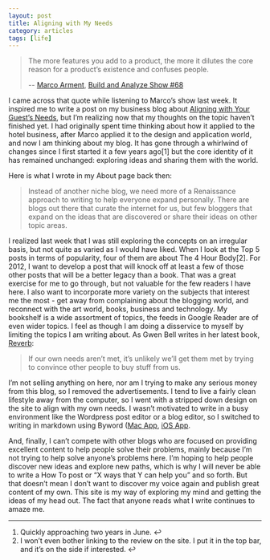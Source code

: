 ```yaml
---
layout: post
title: Aligning with My Needs
category: articles
tags: [life]
---
```


>The more features you add to a product, the more it dilutes the core reason for a product’s existence and confuses people.
> 
> -- [Marco Arment](http://www.marco.org), [Build and Analyze Show #68](http://www.5by5.tv/buildanalyze/68)

I came across that quote while listening to Marco’s show last week. It inspired me to write a post on my business blog about [Aligning with Your Guest’s Needs](http://foursidesconsulting.com/2012/03/aligning-with-your-guests-needs/), but I’m realizing now that my thoughts on the topic haven’t finished yet. I had originally spent time thinking about how it applied to the hotel business, after Marco applied it to the design and application world, and now I am thinking about my blog. It has gone through a whirlwind of changes since I first started it a few years ago[1] but the core identity of it has remained unchanged: exploring ideas and sharing them with the world. 

Here is what I wrote in my About page back then: 

> Instead of another niche blog, we need more of a Renaissance approach to writing to help everyone expand personally. There are blogs out there that curate the internet for us, but few bloggers that expand on the ideas that are discovered or share their ideas on other topic areas.

I realized last week that I was still exploring the concepts on an irregular basis, but not quite as varied as I would have liked. When I look at the Top 5 posts in terms of popularity, four of them are about The 4 Hour Body[2]. For 2012, I want to develop a post that will knock off at least a few of those other posts that will be a better legacy than a book. That was a great exercise for me to go through, but not valuable for the few readers I have here. I also want to incorporate more variety on the subjects that interest me the most - get away from complaining about the blogging world, and reconnect with the art world, books, business and technology. My bookshelf is a wide assortment of topics, the feeds in Google Reader are of even wider topics. I feel as though I am doing a disservice to myself by limiting the topics I am writing about. As Gwen Bell writes in her latest book, [Reverb](/2012/03/two-writers-two-products-for-entrepreneurs-and-small-biz/): 

>If our own needs aren’t met,  it’s unlikely we’ll get them met by trying to convince other people to buy stuff from us.

I’m not selling anything on here, nor am I trying to make any serious money from this blog, so I removed the advertisements. I tend to live a fairly clean lifestyle away from the computer, so I went with a stripped down design on the site to align with my own needs. I wasn’t motivated to write in a busy environment like the Wordpress post editor or a blog editor, so I switched to writing in markdown using Byword ([Mac App](https://itunes.apple.com/ca/app/byword/id420212497?mt=12&uo=4&at=10l4Qt "Byword | Mac App"), [iOS App](https://itunes.apple.com/ca/app/byword/id482063361?mt=8&uo=4&at=10l4Qt "Byword | iOS App"). 

And, finally, I can’t compete with other blogs who are focused on providing excellent content to help people solve their problems, mainly because I’m not trying to help solve anyone’s problems here. I’m hoping to help people discover new ideas and explore new paths, which is why I will never be able to write a How To post or “X ways that Y can help you” and so forth. But that doesn’t mean I don’t want to discover my voice again and publish great content of my own. This site is my way of exploring my mind and getting the ideas of my head out. The fact that anyone reads what I write continues to amaze me. 

* * *

  1. Quickly approaching two years in June.  ↩
  2. I won’t even bother linking to the review on the site. I put it in the top bar, and it’s on the side if interested.  ↩